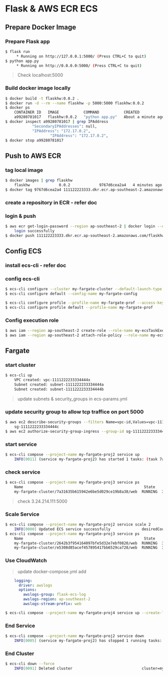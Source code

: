 # Flask & AWS ECR ECS


## Prepare Docker Image

### Prepare Flask app
```bash
$ flask run
	 * Running on http://127.0.0.1:5000/ (Press CTRL+C to quit)
$ python app.py
	 * Running on http://0.0.0.0:5000/ (Press CTRL+C to quit)
```
>Check localhost:5000

### Build docker image locally
```bash
$ docker build -t flaskhw:0.0.2 .
$ docker run -d --rm --name flaskhw -p 5000:5000 flaskhw:0.0.2
$ docker ps
	CONTAINER ID   IMAGE           COMMAND           CREATED              STATUS              PORTS      NAMES
	a99280781017   flaskhw:0.0.2   "python app.py"   About a minute ago   Up About a minute   5000/tcp   flaskhw
$ docker inspect a99280781017 | grep IPAddress
            "SecondaryIPAddresses": null,
            "IPAddress": "172.17.0.2",
                    "IPAddress": "172.17.0.2",
$ docker stop a99280781017
```


## Push to AWS ECR

### tag local image
```bash
$ docker images | grep flaskhw
	flaskhw             0.0.2             9767d6cea2a4   4 minutes ago   182MB
$ docker tag 9767d6cea2a4 111122223333.dkr.ecr.ap-southeast-2.amazonaws.com/flaskhw:0.0.2
```
### create a repository in ECR - refer doc

### login & push
```bash
$ aws ecr get-login-password --region ap-southeast-2 | docker login --username AWS --password-stdin 111122223333.dkr.ecr.ap-southeast-2.amazonaws.com
	login successfully
$ docker push 111122223333.dkr.ecr.ap-southeast-2.amazonaws.com/flaskhw:0.0.2
```


## Config ECS

### install ecs-cli - refer doc

### config ecs-cli
```bash
$ ecs-cli configure --cluster my-fargate-cluster --default-launch-type FARGATE --config-name my-fargate-config --region ap-southeast-2
$ ecs-cli configure default --config-name my-fargate-config
```
```bash
$ ecs-cli configure profile --profile-name my-fargate-prof --access-key xxx --secret-key xxx
$ ecs-cli configure profile default --profile-name my-fargate-prof
```

### Config execution role
```bash
$ aws iam --region ap-southeast-2 create-role --role-name my-ecsTaskExecutionRole --assume-role-policy-document file://task-execution-assume-role.json
$ aws iam --region ap-southeast-2 attach-role-policy --role-name my-ecsTaskExecutionRole --policy-arn arn:aws:iam::aws:policy/service-role/AmazonECSTaskExecutionRolePolicy
```


## Fargate

### start cluster
```bash
$ ecs-cli up
	VPC created: vpc-1111222233334444x
	Subnet created: subnet-1111222233334444a
	Subnet created: subnet-1111222233334444b
```
>update subnets & security_groups in ecs-params.yml

### update security group to allow tcp traffice on port 5000
```bash
$ aws ec2 describe-security-groups --filters Name=vpc-id,Values=vpc-1111222233334444x
	sg-1111222233334444c
$ aws ec2 authorize-security-group-ingress --group-id sg-1111222233334444c --protocol tcp --port 5000 --cidr 0.0.0.0/0
```

### start service
```bash
$ ecs-cli compose --project-name my-fargate-proj2 service up
	INFO[0011] (service my-fargate-proj2) has started 1 tasks: (task 7a31635b615942e6be5d029ce19b8a38).  timestamp="2021-11-08 14:17:42 +0000 UTC"
```

### check service
```bash
$ ecs-cli compose --project-name my-fargate-proj3 service ps
	Name                                                      State    Ports                        TaskDefinition       Health
	my-fargate-cluster/7a31635b615942e6be5d029ce19b8a38/web  RUNNING  3.24.214.111:5000->5000/tcp  my-fargate-proj2:1  UNKNOWN
```
>check 3.24.214.111:5000

### Scale Service
```bash
$ ecs-cli compose --project-name my-fargate-proj2 service scale 2
    INFO[0000] Updated ECS service successfully              desiredCount=2 force-deployment=false service=my-fargate-proj3
$ ecs-cli compose --project-name my-fargate-proj3 service ps
    Name                                                      State    Ports                        TaskDefinition      Health
    my-fargate-cluster/2642b3f954164097bfe5d32e7ebf0820/web  RUNNING  3.26.36.133:5000->5000/tcp   my-fargate-proj3:2  UNKNOWN
    my-fargate-cluster/e5308d85acef457895417bb6529ca728/web  RUNNING  3.24.135.156:5000->5000/tcp  my-fargate-proj3:2  UNKNOWN
```

### Use CloudWatch
> update docker-compose.yml add
```yml
    logging:
      driver: awslogs
      options: 
        awslogs-group: flask-ecs-log
        awslogs-region: ap-southeast-2
        awslogs-stream-prefix: web
```
```bash
$ ecs-cli compose --project-name my-fargate-proj4 service up --create-log-groups
```

### End Service
```bash
$ ecs-cli compose --project-name my-fargate-proj2 service down
	INFO[0005] (service my-fargate-proj2) has stopped 1 running tasks: (task 7a31635b615942e6be5d029ce19b8a38).  timestamp="2021-11-08 14:20:04 +0000 UTC"
```

### End Cluster
```bash
$ ecs-cli down --force
	INFO[0091] Deleted cluster                               cluster=my-fargate-cluster
```